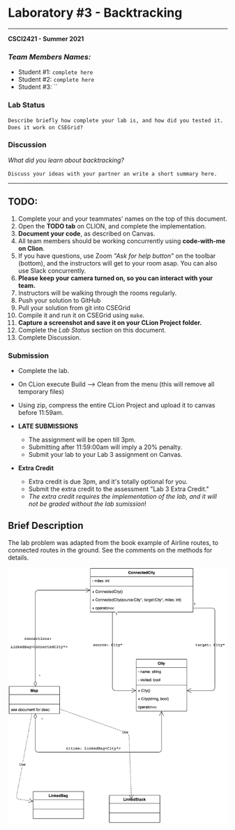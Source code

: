 # Laboratory #3 - Backtracking

-----
**CSCI2421 - Summer 2021**

### **_Team Members Names:_**
- Student #1: `complete here`
- Student #2: `complete here`
- Student #3: ``

### **Lab Status**
```text
Describe briefly how complete your lab is, and how did you tested it.
Does it work on CSEGrid?
```

### **Discussion**
_What did you learn about backtracking?_
```text
Discuss your ideas with your partner an write a short summary here.
```

-----

## TODO:
1. Complete your and your teammates' names on the top of this document.
1. Open the **TODO tab** on CLION, and complete the implementation.
1. **Document your code**, as described on Canvas.
1. All team members should be working concurrently using **code-with-me on Clion**.
1. If you have questions, use Zoom _"Ask for help button"_ on the toolbar (bottom), and the instructors will get to
   your room asap. You can also use Slack concurrently.
1. **Please keep your camera turned on, so you can interact with your team.**
1. Instructors will be walking through the rooms regularly.
1. Push your solution to GitHub
1. Pull your solution from git into CSEGrid
1. Compile it and run it on CSEGrid using `make`.
1. **Capture a screenshot and save it on your CLion Project folder.**
1. Complete the *Lab Status* section on this document.
1. Complete Discussion.


### Submission
- Complete the lab.
- On CLion execute Build --> Clean from the menu (this will remove all temporary files)
- Using zip, compress the entire CLion Project and upload it to canvas before 11:59am.
- **LATE SUBMISSIONS**
    - The assignment will be open till 3pm. 
    - Submitting after 11:59:00am will imply a 20% penalty.
    - Submit your lab to your Lab 3 assignment on Canvas. 
    
- **Extra Credit**    
    - Extra credit is due 3pm, and it's totally optional for you.  
    - Submit the extra credit to the assessment "Lab 3 Extra Credit."
    - _The extra credit requires the implementation of the lab, and it will not be graded without
    the lab sumission_!


## Brief Description
The lab problem was adapted from the book example of Airline routes, to connected routes in the ground.
See the comments on the methods for details. 

![Uml Diagram](lab3.png)
